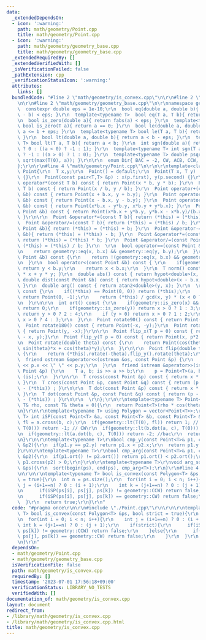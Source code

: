 ```yaml
---
data:
  _extendedDependsOn:
  - icon: ':warning:'
    path: math/geometry/Point.cpp
    title: math/geometry/Point.cpp
  - icon: ':warning:'
    path: math/geometry/geometry_base.cpp
    title: math/geometry/geometry_base.cpp
  _extendedRequiredBy: []
  _extendedVerifiedWith: []
  _isVerificationFailed: false
  _pathExtension: cpp
  _verificationStatusIcon: ':warning:'
  attributes:
    links: []
  bundledCode: "#line 2 \"math/geometry/is_convex.cpp\"\n\r\n#line 2 \"math/geometry/Point.cpp\"\
    \n\r\n#line 2 \"math/geometry/geometry_base.cpp\"\n\r\nnamespace geometry{\r\n\
    \  constexpr double eps = 1e-10;\r\n  bool eq(double a, double b){ return fabs(a\
    \ - b) < eps; }\r\n  template<typename T>  bool eq(T a, T b){ return a == b; }\r\
    \n  bool is_zero(double a){ return fabs(a) < eps; }\r\n  template<typename T>\
    \ bool is_zero(T a){ return a == 0; }\r\n  bool le(double a, double b){ return\
    \ a <= b + eps; }\r\n  template<typename T> bool le(T a, T b){ return a <= b;\
    \ }\r\n  bool lt(double a, double b){ return a < b - eps; }\r\n  template<typename\
    \ T> bool lt(T a, T b){ return a < b; }\r\n  int sgn(double a){ return is_zero(a)\
    \ ? 0 : ((a < 0) ? -1 : 1); }\r\n  template<typename T> int sgn(T a){ return (a<0)\
    \ ? -1 : ((a > 0) ? 1 : 0); }\r\n  template<typename T> double psqrt(T a){ return\
    \ sqrt(max(T(0), a)); }\r\n\r\n  enum Dir{ BAC = -2, CW, ACB, CCW, ABC };\r\n\
    };\r\n\r\n#line 4 \"math/geometry/Point.cpp\"\n\r\n\r\ntemplate<class T> struct\
    \ Point{\r\n  T x,y;\r\n  Point() = default;\r\n  Point(T x, T y) : x(x), y(y)\
    \ {}\r\n  Point(const pair<T,T> &p) : x(p.first), y(p.second) {}\r\n\r\n  Point\
    \ operator*(const T b) const { return Point(x * b, y * b); }\r\n  Point operator/(const\
    \ T b) const { return Point(x / b, y / b); }\r\n  Point operator+(const Point\
    \ &b) const { return Point(x + b.x, y + b.y); }\r\n  Point operator-(const Point\
    \ &b) const { return Point(x - b.x, y - b.y); }\r\n  Point operator*(const Point\
    \ &b) const { return Point(x*b.x - y*b.y, x*b.y + y*b.x); }\r\n  Point operator/(const\
    \ Point &b) const { return Point(x*b.x + y*b.y, y*b.x - x*b.y)/(b.x*b.x + b.y*b.y);\
    \ }\r\n\r\n  Point &operator*=(const T b){ return (*this) = (*this) * b; }\r\n\
    \  Point &operator/=(const T b){ return (*this) = (*this) / b; }\r\n  Point &operator+=(const\
    \ Point &b){ return (*this) = (*this) + b; }\r\n  Point &operator-=(const Point\
    \ &b){ return (*this) = (*this) - b; }\r\n  Point &operator*=(const Point &b){\
    \ return (*this) = (*this) * b; }\r\n  Point &operator/=(const Point &b){ return\
    \ (*this) = (*this) / b; }\r\n  \r\n  bool operator==(const Point &b) const {\r\
    \n    return geometry::eq(x, b.x) && geometry::eq(y, b.y);\r\n  }\r\n  bool operator!=(const\
    \ Point &b) const {\r\n    return !(geometry::eq(x, b.x) && geometry::eq(y, b.y));\r\
    \n  }\r\n  bool operator<(const Point &b) const { \r\n    if(geometry::eq(x, b.x))\
    \ return y < b.y;\r\n    return x < b.x;\r\n  }\r\n  T norm() const { return x\
    \ * x + y * y; }\r\n  double abs() const { return hypot<double>(x, y); }\r\n \
    \ double dist(const Point &b) const { return hypot<double>(x - b.x, y - b.y);\
    \ }\r\n  double arg() const { return atan2<double>(y, x); }\r\n  \r\n  Point ArgVec()\
    \ const {\r\n    if((*this) == Point(0, 0)) return (*this);\r\n    if(geometry::is_zero(x))\
    \ return Point(0, -1);\r\n    return (*this) / gcd(x, y) * (x < 0 ? -1 : 1);\r\
    \n  }\r\n\r\n  int ort() const {\r\n    if(geometry::is_zero(x) && geometry::is_zero(y))\
    \ return 0;\r\n    if(geometry::is_zero(y)) return x > 0 ? 1 : 3;\r\n    if(geometry::is_zero(x))\
    \ return y > 0 ? 2 : 4;\r\n    if (y > 0) return x > 0 ? 1 : 2;\r\n    else return\
    \ x > 0 ? 4 : 3;\r\n  }\r\n  Point rotate90() const { return Point(-y, x);}\r\n\
    \  Point rotate180() const { return Point(-x, -y);}\r\n  Point rotate270() const\
    \ { return Point(y, -x);}\r\n\r\n  Point flip_x(T p = 0) const { return Point(p*2\
    \ - x, y);}\r\n  Point flip_y(T p = 0) const { return Point(x, p*2 - y);}\r\n\r\
    \n  Point rotate(double theta) const {\r\n    return Point(cos(theta)*x - sin(theta)*y,\
    \ sin(theta)*x + cos(theta)*y);\r\n  }\r\n\r\n  Point flip(double theta) const\
    \ {\r\n    return (*this).rotate(-theta).flip_y().rotate(theta);\r\n  }\r\n\r\n\
    \  friend ostream &operator<<(ostream &os, const Point &p) {\r\n    return os\
    \ << p.x << \" \" << p.y;\r\n  }\r\n  friend istream &operator>>(istream &is,\
    \ Point &p) {\r\n    T a, b; is >> a >> b;\r\n    p = Point<T>(a, b);\r\n    return\
    \ (is);\r\n  }\r\n\r\n  T cross(const Point &p) const { return x * p.y - y * p.x;\
    \ }\r\n  T cross(const Point &p, const Point &q) const { return (p - (*this)).cross(q\
    \ - (*this)) ; }\r\n\r\n  T dot(const Point &p) const { return x * p.x + y * p.y;\
    \ }\r\n  T dot(const Point &p, const Point &q) const { return (p - (*this)).dot(q\
    \ - (*this)) ; }\r\n\r\n  \r\n};\r\n\r\ntemplate<typename T> Point<T> Polar(const\
    \ T& rho, const T& theta = 0){\r\n  return Point<T>(rho * cos(theta), rho * sin(theta));\r\
    \n}\r\n\r\ntemplate<typename T> using Polygon = vector<Point<T>>;\r\n\r\ntemplate<class\
    \ T> int iSP(const Point<T> &a, const Point<T> &b, const Point<T> &c){\r\n  T\
    \ fl = a.cross(b, c);\r\n  if(geometry::lt(T(0), fl)) return 1; // CCW\r\n  if(geometry::lt(fl,\
    \ T(0))) return -1; // CW\r\n  if(geometry::lt(b.dot(a, c), T(0))) return 2; //abc\r\
    \n  if(geometry::lt(a.dot(b, c), T(0))) return -2; //bac\r\n  return 0; // acb\r\
    \n}\r\n\r\ntemplate<typename T>\r\nbool cmp_y(const Point<T>& p1, const Point<T>\
    \ &p2){\r\n  if(p1.y == p2.y) return p1.x < p2.x;\r\n  return p1.y < p2.y;\r\n\
    }\r\n\r\ntemplate<typename T>\r\nbool cmp_arg(const Point<T>& p1, const Point<T>\
    \ &p2){\r\n  if(p1.ort() != p2.ort()) return p1.ort() < p2.ort();\r\n  return\
    \ p1.cross(p2) > 0;\r\n}\r\n\r\ntemplate<typename T>\r\nvoid arg_sort(Polygon<T>\
    \ &ps){\r\n  sort(begin(ps), end(ps), cmp_arg<T>);\r\n}\r\n#line 4 \"math/geometry/is_convex.cpp\"\
    \n\r\n\r\ntemplate<typename T> bool is_convex(const Polygon<T> &ps, bool strict\
    \ = true){\r\n  int n = ps.size();\r\n  for(int i = 0; i < n; i++){\r\n    int\
    \ j = (i+1==n) ? 0 : (i + 1);\r\n    int k = (j+1==n) ? 0 : (j + 1);\r\n    if(strict){\r\
    \n      if(iSP(ps[i], ps[j], ps[k]) != geometry::CCW) return false;\r\n    }else{\r\
    \n      if(iSP(ps[i], ps[j], ps[k]) == geometry::CW) return false;\r\n    }\r\n\
    \  }\r\n  return true;\r\n}\r\n"
  code: "#pragma once\r\n\r\n#include \"./Point.cpp\"\r\n\r\n\r\ntemplate<typename\
    \ T> bool is_convex(const Polygon<T> &ps, bool strict = true){\r\n  int n = ps.size();\r\
    \n  for(int i = 0; i < n; i++){\r\n    int j = (i+1==n) ? 0 : (i + 1);\r\n   \
    \ int k = (j+1==n) ? 0 : (j + 1);\r\n    if(strict){\r\n      if(iSP(ps[i], ps[j],\
    \ ps[k]) != geometry::CCW) return false;\r\n    }else{\r\n      if(iSP(ps[i],\
    \ ps[j], ps[k]) == geometry::CW) return false;\r\n    }\r\n  }\r\n  return true;\r\
    \n}\r\n"
  dependsOn:
  - math/geometry/Point.cpp
  - math/geometry/geometry_base.cpp
  isVerificationFile: false
  path: math/geometry/is_convex.cpp
  requiredBy: []
  timestamp: '2023-07-01 17:56:18+09:00'
  verificationStatus: LIBRARY_NO_TESTS
  verifiedWith: []
documentation_of: math/geometry/is_convex.cpp
layout: document
redirect_from:
- /library/math/geometry/is_convex.cpp
- /library/math/geometry/is_convex.cpp.html
title: math/geometry/is_convex.cpp
---
```

